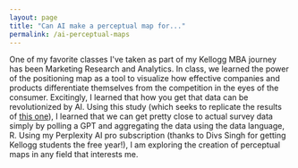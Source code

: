 ```yaml
---
layout: page
title: "Can AI make a perceptual map for..."
permalink: /ai-perceptual-maps
---
```


One of my favorite classes I've taken as part of my Kellogg MBA journey has been Marketing Research and Analytics. In class, we learned the power of the positioning map as a tool to visualize how effective companies and products differentiate themselves from the competition in the eyes of the consumer.
Excitingly, I learned that how you get that data can be revolutionized by AI. Using this study (which seeks to replicate the results of <a href="https://papers.ssrn.com/sol3/papers.cfm?abstract_id=4241291">this one</a>), I learned that we can get pretty close to actual survey data simply by polling a GPT and aggregating the data using the data language, R.
Using my Perplexity AI pro subscription (thanks to Divs Singh for getting Kellogg students the free year!), I am exploring the creation of perceptual maps in any field that interests me.

